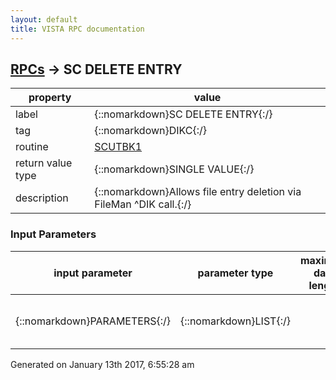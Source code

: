 ```yaml
---
layout: default
title: VISTA RPC documentation
---
```




## [RPCs](TableOfContent.md) &#8594; SC DELETE ENTRY 

 property | value 
--- | --- 
 label | {::nomarkdown}SC DELETE ENTRY{:/}
 tag | {::nomarkdown}DIKC{:/}
 routine | [SCUTBK1](http://code.osehra.org/dox/Routine_SCUTBK1_source.html)
 return value type | {::nomarkdown}SINGLE VALUE{:/}
 description | {::nomarkdown}Allows file entry deletion via FileMan ^DIK call.{:/}

### Input Parameters

| input parameter | parameter type | maximum data length | required | description | 
| --- | --- | --- | --- | --- | 
| {::nomarkdown}PARAMETERS{:/} | {::nomarkdown}LIST{:/} |  | {::nomarkdown}true{:/} | {::nomarkdown}Contains subscripts that indicate global root and entry number.{:/} | 




 Generated on January 13th 2017, 6:55:28 am